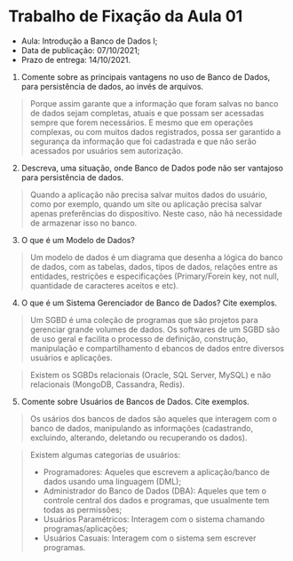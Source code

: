 # Trabalho de Fixação da Aula 01
* Aula: Introdução a Banco de Dados I;
* Data de publicação: 07/10/2021;
* Prazo de entrega: 14/10/2021.

1. Comente sobre as principais vantagens no uso de Banco de Dados, para persistência de dados, ao invés de arquivos. 
> Porque assim garante que a informação que foram salvas no banco de dados sejam completas, atuais e que possam ser acessadas sempre que forem necessários. E mesmo que em operações complexas, ou com muitos dados registrados, possa ser garantido a segurança da informação que foi cadastrada e que não serão acessados por usuários sem autorização. 

2. Descreva, uma situação, onde Banco de Dados pode não ser vantajoso para persistência de dados.
> Quando a aplicação não precisa salvar muitos dados do usuário, como por exemplo, quando um site ou aplicação precisa salvar apenas preferências do dispositivo. Neste caso, não há necessidade de armazenar isso no banco. 

3. O que é um Modelo de Dados?
> Um modelo de dados é um diagrama que desenha a lógica do banco de dados, com as tabelas, dados, tipos de dados, relações entre as entidades, restrições e especificações (Primary/Forein key, not null, quantidade de caracteres aceitos e etc). 

4. O que é um Sistema Gerenciador de Banco de Dados? Cite exemplos.
> Um SGBD é uma coleção de programas que são projetos para gerenciar grande volumes de dados. Os softwares de um SGBD são de uso geral e facilita o processo de definição, construção, manipulação e compartilhamento d ebancos de dados entre diversos usuários e aplicações.

> Existem os SGBDs relacionais (Oracle, SQL Server, MySQL) e não relacionais (MongoDB, Cassandra, Redis).

5. Comente sobre Usuários de Bancos de Dados. Cite exemplos. 
> Os usários dos bancos de dados são aqueles que interagem com o banco de dados, manipulando as informações (cadastrando, excluindo, alterando, deletando ou recuperando os dados).

> Existem algumas categorias de usuários: 
>  * Programadores: Aqueles que escrevem a aplicação/banco de dados usando uma linguagem (DML);
>  * Administrador do Banco de Dados (DBA): Aqueles que tem o controle central dos dados e programas, que usualmente tem todas as permissões; 
>  * Usuários Paramétricos: Interagem com o sistema chamando programas/aplicações;
>  * Usuários Casuais: Interagem com o sistema sem escrever programas.
